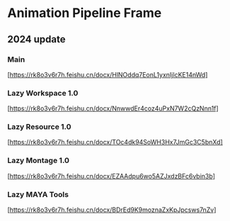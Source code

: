 # Animation Pipeline Frame
## 2024 update
### Main
[https://rk8o3v6r7h.feishu.cn/docx/HlNOddq7EonL1yxnIjlcKE14nWd]
### Lazy Workspace 1.0
[https://rk8o3v6r7h.feishu.cn/docx/NnwwdEr4coz4uPxN7W2cQzNnn1f]
### Lazy Resource 1.0
[https://rk8o3v6r7h.feishu.cn/docx/TOc4dk94SoWH3Hx7JmGc3C5bnXd]
### Lazy Montage 1.0
[https://rk8o3v6r7h.feishu.cn/docx/EZAAdpu6wo5AZJxdzBFc6vbin3b]
### Lazy MAYA Tools
[https://rk8o3v6r7h.feishu.cn/docx/BDrEd9K9moznaZxKpJpcsws7nZv]